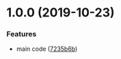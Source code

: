 <a name="1.0.0"></a>
# 1.0.0 (2019-10-23)


### Features

* main code ([7235b6b](http://teeeemoji/cyou-big-number/commits/7235b6b))




